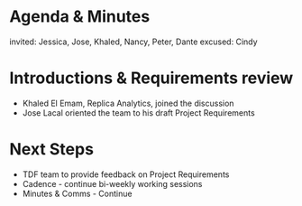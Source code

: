 # Agenda & Minutes
invited: Jessica, Jose, Khaled, Nancy, Peter, Dante
excused: Cindy

# Introductions & Requirements review
* Khaled El Emam, Replica Analytics, joined the discussion
* Jose Lacal oriented the team to his draft Project Requirements

# Next Steps
* TDF team to provide feedback on Project Requirements
* Cadence - continue bi-weekly working sessions
* Minutes & Comms - Continue
